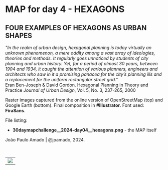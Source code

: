 <h1>MAP for day 4 - HEXAGONS</h1>
<h2>FOUR EXAMPLES OF HEXAGONS AS URBAN SHAPES</h2>
<p><i>&quot;In the realm of urban design, hexagonal planning is today virtually an unknown phenomenon, a mere oddity among a vast array of ideologies, theories and methods. It regularly goes unnoticed by students of city planning and urban history. Yet, for a period of almost 30 years, between 1904 and 1934, it caught the attention of various planners, engineers and architects who saw in it a promising panacea for the city’s planning ills and a replacement for the uniform rectangular street grid.&quot;</i>
<br>
Eran Ben-Joseph & David Gordon. Hexagonal Planning in Theory and Practice
<i>Journal of Urban Design</i>, Vol. 5, No. 3, 237-265, 2000</p>
<p>Raster images captured from the online version of OpenStreetMap (top) and Google Earth (bottom). Final composition in <b>#Illustrator</b>. Font used: <b>FiraSans</b>.</p>
<p>File listing:</p>
<ul>
  <li><b>30daymapchallenge__2024-day04__hexagons.png</b> - the MAP itself</li>
</ul>
<p>João Paulo Amado | @jpamado, 2024.</p>
<p>&nbsp;</p>
<table>
<tr>
<td style="border:thin #000">
<img src="30daymapchallenge__2024-day04__hexagons.png" width=auto>
</td>
</tr>
</table>
